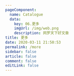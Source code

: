 ```yaml
---
pageComponent:
  name: Catalogue
  data:
    key: 06.更多
    imgUrl: /img/web.png
    description: 网罗天下好文章
title: 更多
date: 2020-03-11 21:50:53
permalink: /more
sidebar: false
article: false
comment: false
editLink: false
---
```

